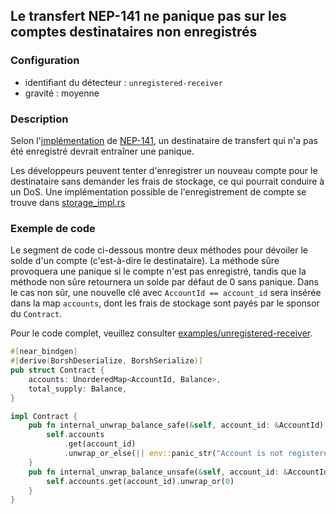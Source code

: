
## Le transfert NEP-141 ne panique pas sur les comptes destinataires non enregistrés

### Configuration

* identifiant du détecteur : `unregistered-receiver`
* gravité : moyenne

### Description

Selon l'[implémentation](https://github.com/near/near-sdk-rs/blob/63ba6ecc9439ec1c319c1094d581653698229473/near-contract-standards/src/fungible_token/core_impl.rs#L58) de [NEP-141](https://github.com/near/NEPs/blob/master/neps/nep-0141.md), un destinataire de transfert qui n'a pas été enregistré devrait entraîner une panique.

Les développeurs peuvent tenter d'enregistrer un nouveau compte pour le destinataire sans demander les frais de stockage, ce qui pourrait conduire à un DoS. Une implémentation possible de l'enregistrement de compte se trouve dans [storage_impl.rs](https://github.com/near/near-sdk-rs/blob/1859ce4c201d2a85fbe921fdada1df59b00d2d8c/near-contract-standards/src/fungible_token/storage_impl.rs#L45)

### Exemple de code

Le segment de code ci-dessous montre deux méthodes pour dévoiler le solde d'un compte (c'est-à-dire le destinataire). La méthode sûre provoquera une panique si le compte n'est pas enregistré, tandis que la méthode non sûre retournera un solde par défaut de 0 sans panique. Dans le cas non sûr, une nouvelle clé avec `AccountId == account_id` sera insérée dans la map `accounts`, dont les frais de stockage sont payés par le sponsor du `Contract`.

Pour le code complet, veuillez consulter [examples/unregistered-receiver](/examples/unregistered-receiver).

```rust
#[near_bindgen]
#[derive(BorshDeserialize, BorshSerialize)]
pub struct Contract {
    accounts: UnorderedMap<AccountId, Balance>,
    total_supply: Balance,
}

impl Contract {
    pub fn internal_unwrap_balance_safe(&self, account_id: &AccountId) -> Balance {
        self.accounts
            .get(account_id)
            .unwrap_or_else(|| env::panic_str("Account is not registered"))
    }
    pub fn internal_unwrap_balance_unsafe(&self, account_id: &AccountId) -> Balance {
        self.accounts.get(account_id).unwrap_or(0)
    }
}
```
